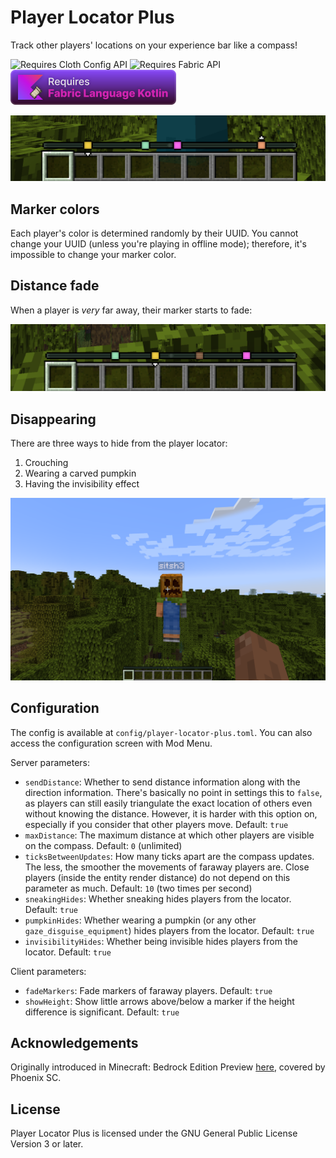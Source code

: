 # Player Locator Plus

Track other players' locations on your experience bar like a compass!

<img alt="Requires Cloth Config API" height="56" src="https://cdn.jsdelivr.net/npm/@intergrav/devins-badges@3/assets/cozy/requires/cloth-config-api_vector.svg">
<img alt="Requires Fabric API" height="56" src="https://cdn.jsdelivr.net/npm/@intergrav/devins-badges@3/assets/cozy/requires/fabric-api_vector.svg">
<img alt="Requires Fabric Langauge Kotlin" height="56" src="requires_kotlin.svg">

![Screenshot of the player locator](screenshot1.png)

## Marker colors

Each player's color is determined randomly by their UUID.
You cannot change your UUID (unless you're playing in offline mode); therefore,
it's impossible to change your marker color.

## Distance fade

When a player is *very* far away, their marker starts to fade:

![The player locator with one marker slightly faded](screenshot2.png)

## Disappearing

There are three ways to hide from the player locator:
1. Crouching
2. Wearing a carved pumpkin
3. Having the invisibility effect

![A player wearing a pumpkin is not shown on the player locator](screenshot3.png)

## Configuration

The config is available at `config/player-locator-plus.toml`.
You can also access the configuration screen with Mod Menu.

Server parameters:

- `sendDistance`: Whether to send distance information along with the direction information.
  There's basically no point in settings this to `false`, as players can still easily
  triangulate the exact location of others even without knowing the distance.
  However, it is harder with this option on, especially if you consider that other players
  move.
  Default: `true`
- `maxDistance`: The maximum distance at which other players are visible on the compass.
  Default: `0` (unlimited)
- `ticksBetweenUpdates`: How many ticks apart are the compass updates.
  The less, the smoother the movements of faraway players are.
  Close players (inside the entity render distance) do not depend on this parameter as much.
  Default: `10` (two times per second)
- `sneakingHides`: Whether sneaking hides players from the locator. Default: `true`
- `pumpkinHides`: Whether wearing a pumpkin (or any other `gaze_disguise_equipment`) hides
  players from the locator.
  Default: `true`
- `invisibilityHides`: Whether being invisible hides players from the locator. Default: `true`

Client parameters:

- `fadeMarkers`: Fade markers of faraway players. Default: `true`
- `showHeight`: Show little arrows above/below a marker if the height difference is significant.
  Default: `true`

## Acknowledgements

Originally introduced in Minecraft: Bedrock Edition Preview
[here](https://www.minecraft.net/en-us/article/test-the-new-player-locator-bar),
covered by Phoenix SC.

## License

Player Locator Plus is licensed under the GNU General Public License Version 3 or later.
